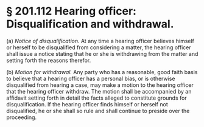 # § 201.112   Hearing officer: Disqualification and withdrawal.

(a) *Notice of disqualification.* At any time a hearing officer believes himself or herself to be disqualified from considering a matter, the hearing officer shall issue a notice stating that he or she is withdrawing from the matter and setting forth the reasons therefor. 


(b) *Motion for withdrawal.* Any party who has a reasonable, good faith basis to believe that a hearing officer has a personal bias, or is otherwise disqualified from hearing a case, may make a motion to the hearing officer that the hearing officer withdraw. The motion shall be accompanied by an affidavit setting forth in detail the facts alleged to constitute grounds for disqualification. If the hearing officer finds himself or herself not disqualified, he or she shall so rule and shall continue to preside over the proceeding. 




